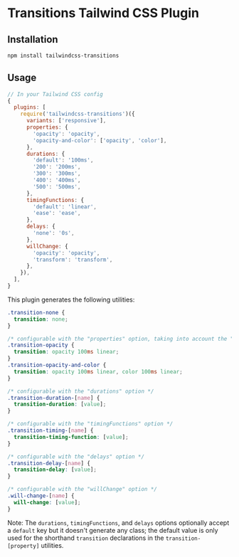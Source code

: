 # Transitions Tailwind CSS Plugin

## Installation

```bash
npm install tailwindcss-transitions
```

## Usage

```js
// In your Tailwind CSS config
{
  plugins: [
    require('tailwindcss-transitions')({
      variants: ['responsive'],
      properties: {
        'opacity': 'opacity',
        'opacity-and-color': ['opacity', 'color'],
      },
      durations: {
        'default': '100ms',
        '200': '200ms',
        '300': '300ms',
        '400': '400ms',
        '500': '500ms',
      },
      timingFunctions: {
        'default': 'linear',
        'ease': 'ease',
      },
      delays: {
        'none': '0s',
      },
      willChange: {
        'opacity': 'opacity',
        'transform': 'transform',
      },
    }),
  ],
}
```

This plugin generates the following utilities:

```css
.transition-none {
  transition: none;
}

/* configurable with the "properties" option, taking into account the "default" key of "durations", "timingFunctions", and "delays" */
.transition-opacity {
  transition: opacity 100ms linear;
}
.transition-opacity-and-color {
  transition: opacity 100ms linear, color 100ms linear;
}

/* configurable with the "durations" option */
.transition-duration-[name] {
  transition-duration: [value];
}

/* configurable with the "timingFunctions" option */
.transition-timing-[name] {
  transition-timing-function: [value];
}

/* configurable with the "delays" option */
.transition-delay-[name] {
  transition-delay: [value];
}

/* configurable with the "willChange" option */
.will-change-[name] {
  will-change: [value];
}
```

Note: The `durations`, `timingFunctions`, and `delays` options optionally accept a `default` key but it doesn't generate any class; the default value is only used for the shorthand `transition` declarations in the `transition-[property]` utilities.